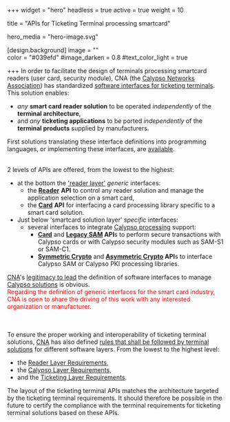 +++
widget = "hero" 
headless = true
active = true 
weight = 10 

title = "APIs for Ticketing Terminal processing smartcard"

hero_media = "hero-image.svg"

[design.background] 
  image = ""  
  color = "#039efd"
  #image_darken = 0.8 
  #text_color_light = true

+++
In order to facilitate the design of terminals processing smartcard readers (user card, security module), CNA (the [Calypso Networks Association](https://calypsonet.org/)) has standardized [software interfaces for ticketing terminals](https://calypsonet.org/calypso-for-terminals/#section-interoperability-and-portability-of-ticketing-terminal-solutions).
This solution enables:
- _any_ **smart card reader solution** to be operated _independently_ of the **terminal architecture**,
- and _any_ **ticketing applications** to be ported _independently_ of the **terminal products** supplied by manufacturers.

First solutions translating these interface definitions into programming languages, or implementing these interfaces, are [available](https://terminal-api.calypsonet.org/implementations/).

<br>2 levels of APIs are offered, from the lowest to the highest:
- at the bottom the ['reader layer'](https://terminal-api.calypsonet.org/specifications/reader-layer/) _generic_ interfaces:
  - the [**Reader**](https://terminal-api.calypsonet.org/specifications/reader-layer/reader-api/) **API** to control any reader solution and manage the application selection on a smart card,
  - the [**Card**](https://terminal-api.calypsonet.org/specifications/reader-layer/card-api/) **API** for interfacing a card processing library specific to a smart card solution.
- Just below 'smartcard solution layer' _specific_ interfaces:
  - several interfaces to integrate [Calypso processing](https://terminal-api.calypsonet.org/specifications/calypso-layer/) support:
    - [**Card**](https://terminal-api.calypsonet.org/specifications/calypso-layer/calypso-card-api/) and **[Legacy SAM](https://terminal-api.calypsonet.org/specifications/calypso-layer/calypso-legacysam-api/) API**s to perform secure transactions with Calypso cards or with Calypso security modules such as SAM-S1 or SAM-C1.
    - [**Symmetric Crypto**](https://terminal-api.calypsonet.org/specifications/calypso-layer/calypso-symmetric-crypto-api/) and **[Asymmetric Crypto](https://terminal-api.calypsonet.org/specifications/calypso-layer/calypso-asymmetric-crypto-api/) API**s to interface Calypso SAM or Calypso PKI processing libraries.

[CNA](https://calypsonet.org/)'s [legitimacy to lead](https://terminal-api.calypsonet.org/community/contributing/#definition-of-calypso-layer-apis) the definition of software interfaces to manage [Calypso solutions](https://calypsonet.org/solutions-overview/) is obvious.
<br><span style="color: red;">Regarding the definition of generic interfaces for the smart card industry, CNA is open to share the driving of this work with any interested organization or manufacturer</span>.

<br><br>To ensure the proper working and interoperability of ticketing terminal solutions, [CNA](https://calypsonet.org/) has also defined [rules that shall be followed by terminal solutions](https://calypsonet.org/calypso-for-terminals/#section-how-to-implement-calypso-in-a-ticketing-terminal) for different software layers. From the lowest to the highest level:
- the [Reader Layer Requirements](https://calypsonet.org/reader-layer-requirements-200422/),
- the [Calypso Layer Requirements](https://calypsonet.org/calypso-layer-requirements-200423/),
- and the [Ticketing Layer Requirements](https://calypsonet.org/ticketing-layer-requirements-200430/).

The layout of the ticketing terminal APIs matches the architecture targeted by the ticketing terminal requirements.
It should therefore be possible in the future to certify the compliance with the terminal requirements for ticketing terminal solutions based on these APIs.